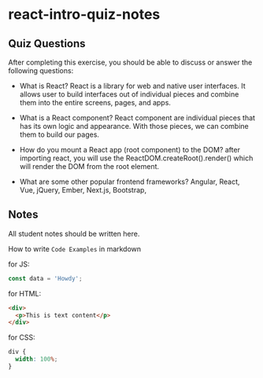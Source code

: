 # react-intro-quiz-notes

## Quiz Questions

After completing this exercise, you should be able to discuss or answer the following questions:

- What is React?
  React is a library for web and native user interfaces. It allows user to build interfaces out of individual pieces and combine them into the entire screens, pages, and apps.

- What is a React component?
  React component are individual pieces that has its own logic and appearance. With those pieces, we can combine them to build our pages.

- How do you mount a React app (root component) to the DOM?
  after importing react, you will use the ReactDOM.createRoot().render() which will render the DOM from the root element.

- What are some other popular frontend frameworks?
  Angular, React, Vue, jQuery, Ember, Next.js, Bootstrap,

## Notes

All student notes should be written here.

How to write `Code Examples` in markdown

for JS:

```javascript
const data = 'Howdy';
```

for HTML:

```html
<div>
  <p>This is text content</p>
</div>
```

for CSS:

```css
div {
  width: 100%;
}
```
